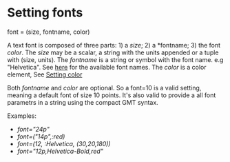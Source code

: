 
# Setting fonts

font = (size, fontname, color)

A text font is composed of three parts: 1) a *size*; 2) a *fontname; 3) the font *color*.
The *size* may be a scalar, a string with the units appended or a tuple with (size, units).
The *fontname* is a string or symbol with the font name. e.g "Helvetica". See [here](https://gmt.soest.hawaii.edu/doc/latest/GMT_Docs.html#postscript-fonts-used-by-gmt) for
the available font names.
The *color* is a color element, See [Setting color](@ref)

Both *fontname* and *color* are optional. So a font=10 is a valid setting, meaning a default font of size 10
points. It's also valid to provide a all font parametrs in a string using the compact GMT syntax.

Examples:

- *font="24p"*
- *font=("14p",:red)*
- *font=(12, :Helvetica, (30,20,180))*
- *font="12p,Helvetica-Bold,red"*